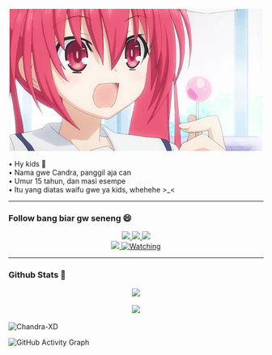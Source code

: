 <p align="center">
  <img src="./bahan-bahan/itsuka kotori on Tumblr.gif" />
</p>
<p align="center">

• Hy kids 👋<br>
• Nama gwe Candra, panggil aja can<br>
• Umur 15 tahun, dan masi esempe<br>
• Itu yang diatas waifu gwe ya kids, whehehe >_< <br>
</p>

------
### Follow bang biar gw seneng 😄
<p align="center">
  <a href="https://instagram.com/tiktok.pnggilajacn"><img src="https://img.shields.io/badge/Instagram-E4405F?style=for-the-badge&logo=instagram&logoColor=white"/> 
  <a href="https://wa.me/628882141495"><img src="https://img.shields.io/badge/WhatsApp-25D366?style=for-the-badge&logo=whatsapp&logoColor=white" />
  <a href="https://youtube.com/c/ChandraXD307"><img src="https://img.shields.io/badge/YouTube-ChandraXD307-ff0000?style=for-the-badge&logo=youtube&logoColor=ff0000&link=https://youtube.com/c/ChandraXD307" /><br>
  <a name=ChandraXD307&label=VIEWS&style=flat-square&color=orange" />
  <a href="https://github.com/Chandra-XD"><img src="https://img.shields.io/badge/-GitHub-black?style=flat-square&logo=github" /> 
  <a href="https://komarev.com/ghpvc/?username=ChandraXD307&color=blue&style=flat-square&label=Profile+Views"><img title="Watching" src="https://komarev.com/ghpvc/?username=ChandraXD307&color=green&style=flat-square&label=Profile+View"></a>
</p>

------
### Github Stats 🚀

<p align="center"><a href="https://github.com/Chandra-XD"><img src="https://github-readme-stats.vercel.app/api/top-langs/?username=Chandra-XD&theme=radical&layout=compact"></a></p> 
<p align="center"><a href="https://github.com/Chandra-XD"><img src="https://github-readme-stats.vercel.app/api?username=Chandra-XD&show_icons=true&theme=radical"></a></p>
<p><img align="center" src="https://github-readme-streak-stats.herokuapp.com/?user=Chandra-XD&theme=radical" alt="Chandra-XD" /></p>
 
![GitHub Activity Graph](https://activity-graph.herokuapp.com/graph?username=Chandra-XD&bg_color=000000&color=4fff67&line=4fff67&point=ffffff&area=true&hide_border=true)
